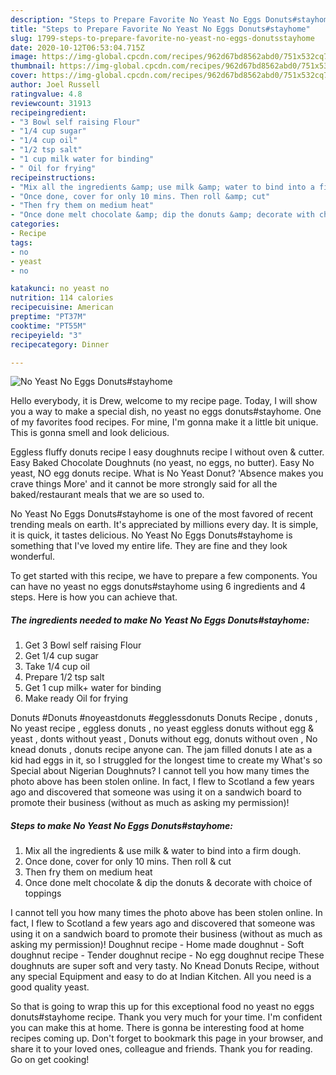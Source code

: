 ```yaml
---
description: "Steps to Prepare Favorite No Yeast No Eggs Donuts#stayhome"
title: "Steps to Prepare Favorite No Yeast No Eggs Donuts#stayhome"
slug: 1799-steps-to-prepare-favorite-no-yeast-no-eggs-donutsstayhome
date: 2020-10-12T06:53:04.715Z
image: https://img-global.cpcdn.com/recipes/962d67bd8562abd0/751x532cq70/no-yeast-no-eggs-donutsstayhome-recipe-main-photo.jpg
thumbnail: https://img-global.cpcdn.com/recipes/962d67bd8562abd0/751x532cq70/no-yeast-no-eggs-donutsstayhome-recipe-main-photo.jpg
cover: https://img-global.cpcdn.com/recipes/962d67bd8562abd0/751x532cq70/no-yeast-no-eggs-donutsstayhome-recipe-main-photo.jpg
author: Joel Russell
ratingvalue: 4.8
reviewcount: 31913
recipeingredient:
- "3 Bowl self raising Flour"
- "1/4 cup sugar"
- "1/4 cup oil"
- "1/2 tsp salt"
- "1 cup milk water for binding"
- " Oil for frying"
recipeinstructions:
- "Mix all the ingredients &amp; use milk &amp; water to bind into a firm dough."
- "Once done, cover for only 10 mins. Then roll &amp; cut"
- "Then fry them on medium heat"
- "Once done melt chocolate &amp; dip the donuts &amp; decorate with choice of toppings"
categories:
- Recipe
tags:
- no
- yeast
- no

katakunci: no yeast no 
nutrition: 114 calories
recipecuisine: American
preptime: "PT37M"
cooktime: "PT55M"
recipeyield: "3"
recipecategory: Dinner

---
```



![No Yeast No Eggs Donuts#stayhome](https://img-global.cpcdn.com/recipes/962d67bd8562abd0/751x532cq70/no-yeast-no-eggs-donutsstayhome-recipe-main-photo.jpg)

Hello everybody, it is Drew, welcome to my recipe page. Today, I will show you a way to make a special dish, no yeast no eggs donuts#stayhome. One of my favorites food recipes. For mine, I'm gonna make it a little bit unique. This is gonna smell and look delicious.

Eggless fluffy donuts recipe l easy doughnuts recipe l without oven &amp; cutter. Easy Baked Chocolate Doughnuts (no yeast, no eggs, no butter). Easy No yeast, NO egg donuts recipe. What is No Yeast Donut? &#39;Absence makes you crave things More&#39; and it cannot be more strongly said for all the baked/restaurant meals that we are so used to.

No Yeast No Eggs Donuts#stayhome is one of the most favored of recent trending meals on earth. It's appreciated by millions every day. It is simple, it is quick, it tastes delicious. No Yeast No Eggs Donuts#stayhome is something that I've loved my entire life. They are fine and they look wonderful.


To get started with this recipe, we have to prepare a few components. You can have no yeast no eggs donuts#stayhome using 6 ingredients and 4 steps. Here is how you can achieve that.

<!--inarticleads1-->

##### The ingredients needed to make No Yeast No Eggs Donuts#stayhome:

1. Get 3 Bowl self raising Flour
1. Get 1/4 cup sugar
1. Take 1/4 cup oil
1. Prepare 1/2 tsp salt
1. Get 1 cup milk+ water for binding
1. Make ready  Oil for frying


Donuts #Donuts #noyeastdonuts #egglessdonuts Donuts Recipe , donuts , No yeast recipe , eggless donuts , no yeast eggless donuts without egg &amp; yeast , donts without yeast , Donuts without egg, donuts without oven , No knead donuts , donuts recipe anyone can. The jam filled donuts I ate as a kid had eggs in it, so I struggled for the longest time to create my What&#39;s so Special about Nigerian Doughnuts? I cannot tell you how many times the photo above has been stolen online. In fact, I flew to Scotland a few years ago and discovered that someone was using it on a sandwich board to promote their business (without as much as asking my permission)! 

<!--inarticleads2-->

##### Steps to make No Yeast No Eggs Donuts#stayhome:

1. Mix all the ingredients &amp; use milk &amp; water to bind into a firm dough.
1. Once done, cover for only 10 mins. Then roll &amp; cut
1. Then fry them on medium heat
1. Once done melt chocolate &amp; dip the donuts &amp; decorate with choice of toppings


I cannot tell you how many times the photo above has been stolen online. In fact, I flew to Scotland a few years ago and discovered that someone was using it on a sandwich board to promote their business (without as much as asking my permission)! Doughnut recipe - Home made doughnut - Soft doughnut recipe - Tender doughnut recipe - No egg doughnut recipe These doughnuts are super soft and very tasty. No Knead Donuts Recipe, without any special Equipment and easy to do at Indian Kitchen. All you need is a good quality yeast. 

So that is going to wrap this up for this exceptional food no yeast no eggs donuts#stayhome recipe. Thank you very much for your time. I'm confident you can make this at home. There is gonna be interesting food at home recipes coming up. Don't forget to bookmark this page in your browser, and share it to your loved ones, colleague and friends. Thank you for reading. Go on get cooking!
